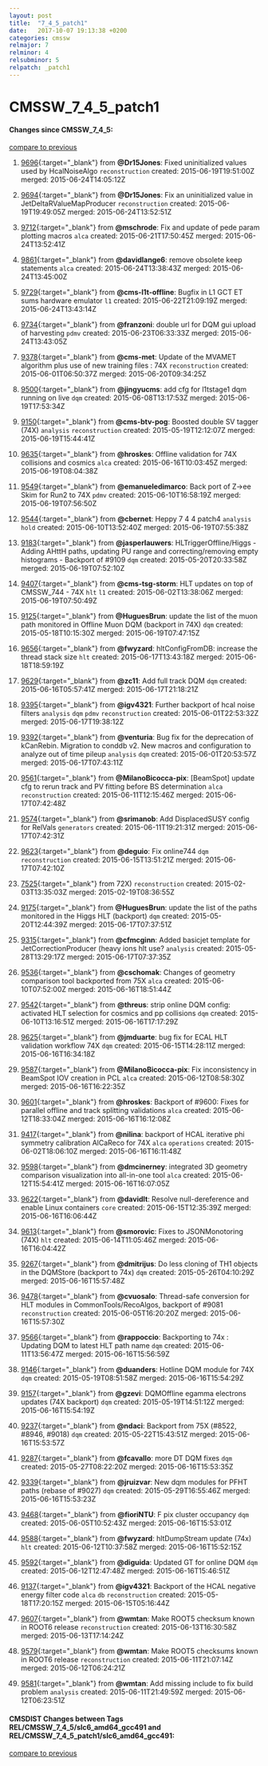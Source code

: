 ```yaml
---
layout: post
title:  "7_4_5_patch1"
date:   2017-10-07 19:13:38 +0200
categories: cmssw
relmajor: 7
relminor: 4
relsubminor: 5
relpatch: _patch1
---
```


# CMSSW_7_4_5_patch1
#### Changes since CMSSW_7_4_5:

[compare to previous](https://github.com/cms-sw/cmssw/compare/CMSSW_7_4_5...CMSSW_7_4_5_patch1)



1. [9696](http://github.com/cms-sw/cmssw/pull/9696){:target="_blank"}  from **@Dr15Jones**: Fixed uninitialized values used by HcalNoiseAlgo `reconstruction`  created: 2015-06-19T19:51:00Z merged: 2015-06-24T14:05:12Z

1. [9694](http://github.com/cms-sw/cmssw/pull/9694){:target="_blank"}  from **@Dr15Jones**: Fix an uninitialized value in JetDeltaRValueMapProducer `reconstruction`  created: 2015-06-19T19:49:05Z merged: 2015-06-24T13:52:51Z

1. [9712](http://github.com/cms-sw/cmssw/pull/9712){:target="_blank"}  from **@mschrode**: Fix and update of pede param plotting macros `alca`  created: 2015-06-21T17:50:45Z merged: 2015-06-24T13:52:41Z

1. [9861](http://github.com/cms-sw/cmssw/pull/9861){:target="_blank"}  from **@davidlange6**: remove obsolete keep statements `alca`  created: 2015-06-24T13:38:43Z merged: 2015-06-24T13:45:00Z

1. [9729](http://github.com/cms-sw/cmssw/pull/9729){:target="_blank"}  from **@cms-l1t-offline**: Bugfix in L1 GCT ET sums hardware emulator `l1`  created: 2015-06-22T21:09:19Z merged: 2015-06-24T13:43:14Z

1. [9734](http://github.com/cms-sw/cmssw/pull/9734){:target="_blank"}  from **@franzoni**: double url for DQM gui upload of harvesting `pdmv`  created: 2015-06-23T06:33:33Z merged: 2015-06-24T13:43:05Z

1. [9378](http://github.com/cms-sw/cmssw/pull/9378){:target="_blank"}  from **@cms-met**: Update of the MVAMET algorithm plus use of new training files : 74X `reconstruction`  created: 2015-06-01T06:50:37Z merged: 2015-06-20T09:34:25Z

1. [9500](http://github.com/cms-sw/cmssw/pull/9500){:target="_blank"}  from **@jingyucms**: add cfg for l1tstage1 dqm running on live `dqm`  created: 2015-06-08T13:17:53Z merged: 2015-06-19T17:53:34Z

1. [9150](http://github.com/cms-sw/cmssw/pull/9150){:target="_blank"}  from **@cms-btv-pog**: Boosted double SV tagger (74X) `analysis`  `reconstruction`  created: 2015-05-19T12:12:07Z merged: 2015-06-19T15:44:41Z

1. [9635](http://github.com/cms-sw/cmssw/pull/9635){:target="_blank"}  from **@hroskes**: Offline validation for 74X collisions and cosmics `alca`  created: 2015-06-16T10:03:45Z merged: 2015-06-19T08:04:38Z

1. [9549](http://github.com/cms-sw/cmssw/pull/9549){:target="_blank"}  from **@emanueledimarco**: Back port of Z->ee Skim for Run2 to 74X `pdmv`  created: 2015-06-10T16:58:19Z merged: 2015-06-19T07:56:50Z

1. [9544](http://github.com/cms-sw/cmssw/pull/9544){:target="_blank"}  from **@cbernet**: Heppy 7 4 4 patch4 `analysis`  `hold`  created: 2015-06-10T13:52:40Z merged: 2015-06-19T07:55:38Z

1. [9183](http://github.com/cms-sw/cmssw/pull/9183){:target="_blank"}  from **@jasperlauwers**:  HLTriggerOffline/Higgs - Adding AHttH paths, updating PU range and correcting/removing empty histograms - Backport of #9109 `dqm`  created: 2015-05-20T20:33:58Z merged: 2015-06-19T07:52:10Z

1. [9407](http://github.com/cms-sw/cmssw/pull/9407){:target="_blank"}  from **@cms-tsg-storm**: HLT updates on top of CMSSW_744 - 74X `hlt`  `l1`  created: 2015-06-02T13:38:06Z merged: 2015-06-19T07:50:49Z

1. [9125](http://github.com/cms-sw/cmssw/pull/9125){:target="_blank"}  from **@HuguesBrun**: update the list of the muon path monitored in Offline Muon DQM (backport in 74X) `dqm`  created: 2015-05-18T10:15:30Z merged: 2015-06-19T07:47:15Z

1. [9656](http://github.com/cms-sw/cmssw/pull/9656){:target="_blank"}  from **@fwyzard**: hltConfigFromDB: increase the thread stack size `hlt`  created: 2015-06-17T13:43:18Z merged: 2015-06-18T18:59:19Z

1. [9629](http://github.com/cms-sw/cmssw/pull/9629){:target="_blank"}  from **@zc11**: Add full track DQM `dqm`  created: 2015-06-16T05:57:41Z merged: 2015-06-17T21:18:21Z

1. [9395](http://github.com/cms-sw/cmssw/pull/9395){:target="_blank"}  from **@igv4321**: Further backport of hcal noise filters `analysis`  `dqm`  `pdmv`  `reconstruction`  created: 2015-06-01T22:53:32Z merged: 2015-06-17T19:38:12Z

1. [9392](http://github.com/cms-sw/cmssw/pull/9392){:target="_blank"}  from **@venturia**: Bug fix for the deprecation of kCanRebin. Migration to conddb v2. New macros and configuration to analyze out of time pileup `analysis`  `dqm`  created: 2015-06-01T20:53:57Z merged: 2015-06-17T07:43:11Z

1. [9561](http://github.com/cms-sw/cmssw/pull/9561){:target="_blank"}  from **@MilanoBicocca-pix**: [BeamSpot] update cfg to rerun track and PV fitting before BS determination `alca`  `reconstruction`  created: 2015-06-11T12:15:46Z merged: 2015-06-17T07:42:48Z

1. [9574](http://github.com/cms-sw/cmssw/pull/9574){:target="_blank"}  from **@srimanob**: Add DisplacedSUSY config for RelVals `generators`  created: 2015-06-11T19:21:31Z merged: 2015-06-17T07:42:31Z

1. [9623](http://github.com/cms-sw/cmssw/pull/9623){:target="_blank"}  from **@deguio**: Fix online744 `dqm`  `reconstruction`  created: 2015-06-15T13:51:21Z merged: 2015-06-17T07:42:10Z

1. [7525](http://github.com/cms-sw/cmssw/pull/7525){:target="_blank"}  from 72X) `reconstruction`  created: 2015-02-03T13:35:03Z merged: 2015-02-19T08:36:55Z

1. [9175](http://github.com/cms-sw/cmssw/pull/9175){:target="_blank"}  from **@HuguesBrun**: update the list of the paths monitored in the Higgs HLT (backport) `dqm`  created: 2015-05-20T12:44:39Z merged: 2015-06-17T07:37:51Z

1. [9315](http://github.com/cms-sw/cmssw/pull/9315){:target="_blank"}  from **@cfmcginn**: Added basicjet template for JetCorrectionProducer (heavy ions hlt use? `analysis`  created: 2015-05-28T13:29:17Z merged: 2015-06-17T07:37:35Z

1. [9536](http://github.com/cms-sw/cmssw/pull/9536){:target="_blank"}  from **@cschomak**: Changes of geometry comparison tool backported from 75X `alca`  created: 2015-06-10T07:52:00Z merged: 2015-06-16T18:51:44Z

1. [9542](http://github.com/cms-sw/cmssw/pull/9542){:target="_blank"}  from **@threus**: strip online DQM config: activated HLT selection for cosmics and pp collisions `dqm`  created: 2015-06-10T13:16:51Z merged: 2015-06-16T17:17:29Z

1. [9625](http://github.com/cms-sw/cmssw/pull/9625){:target="_blank"}  from **@jmduarte**: bug fix for ECAL HLT validation workflow 74X `dqm`  created: 2015-06-15T14:28:11Z merged: 2015-06-16T16:34:18Z

1. [9587](http://github.com/cms-sw/cmssw/pull/9587){:target="_blank"}  from **@MilanoBicocca-pix**: Fix inconsistency in BeamSpot IOV creation in PCL `alca`  created: 2015-06-12T08:58:30Z merged: 2015-06-16T16:22:35Z

1. [9601](http://github.com/cms-sw/cmssw/pull/9601){:target="_blank"}  from **@hroskes**: Backport of #9600: Fixes for parallel offline and track splitting validations `alca`  created: 2015-06-12T18:33:04Z merged: 2015-06-16T16:12:08Z

1. [9417](http://github.com/cms-sw/cmssw/pull/9417){:target="_blank"}  from **@nilina**: backport of HCAL iterative phi symmetry calibration AlCaReco for 74X `alca`  `operations`  created: 2015-06-02T18:06:10Z merged: 2015-06-16T16:11:48Z

1. [9598](http://github.com/cms-sw/cmssw/pull/9598){:target="_blank"}  from **@dmcinerney**: integrated 3D geometry comparison visualization into all-in-one tool `alca`  created: 2015-06-12T15:54:41Z merged: 2015-06-16T16:07:05Z

1. [9622](http://github.com/cms-sw/cmssw/pull/9622){:target="_blank"}  from **@davidlt**: Resolve null-dereference and enable Linux containers `core`  created: 2015-06-15T12:35:39Z merged: 2015-06-16T16:06:44Z

1. [9613](http://github.com/cms-sw/cmssw/pull/9613){:target="_blank"}  from **@smorovic**: Fixes to JSONMonotoring (74X) `hlt`  created: 2015-06-14T11:05:46Z merged: 2015-06-16T16:04:42Z

1. [9267](http://github.com/cms-sw/cmssw/pull/9267){:target="_blank"}  from **@dmitrijus**: Do less cloning of TH1 objects in the DQMStore (backport to 74x)  `dqm`  created: 2015-05-26T04:10:29Z merged: 2015-06-16T15:57:48Z

1. [9478](http://github.com/cms-sw/cmssw/pull/9478){:target="_blank"}  from **@cvuosalo**: Thread-safe conversion for HLT modules in CommonTools/RecoAlgos, backport of #9081 `reconstruction`  created: 2015-06-05T16:20:20Z merged: 2015-06-16T15:57:30Z

1. [9566](http://github.com/cms-sw/cmssw/pull/9566){:target="_blank"}  from **@rappoccio**: Backporting to 74x : Updating DQM to latest HLT path name `dqm`  created: 2015-06-11T13:56:47Z merged: 2015-06-16T15:56:59Z

1. [9146](http://github.com/cms-sw/cmssw/pull/9146){:target="_blank"}  from **@duanders**: Hotline DQM module for 74X `dqm`  created: 2015-05-19T08:51:58Z merged: 2015-06-16T15:54:29Z

1. [9157](http://github.com/cms-sw/cmssw/pull/9157){:target="_blank"}  from **@gzevi**: DQMOffline egamma electrons updates (74X backport) `dqm`  created: 2015-05-19T14:51:12Z merged: 2015-06-16T15:54:19Z

1. [9237](http://github.com/cms-sw/cmssw/pull/9237){:target="_blank"}  from **@ndaci**: Backport from 75X (#8522, #8946, #9018) `dqm`  created: 2015-05-22T15:43:51Z merged: 2015-06-16T15:53:57Z

1. [9287](http://github.com/cms-sw/cmssw/pull/9287){:target="_blank"}  from **@fcavallo**: more DT DQM fixes `dqm`  created: 2015-05-27T08:22:20Z merged: 2015-06-16T15:53:35Z

1. [9339](http://github.com/cms-sw/cmssw/pull/9339){:target="_blank"}  from **@jruizvar**: New dqm modules for PFHT paths (rebase of #9027) `dqm`  created: 2015-05-29T16:55:46Z merged: 2015-06-16T15:53:23Z

1. [9468](http://github.com/cms-sw/cmssw/pull/9468){:target="_blank"}  from **@fioriNTU**: F pix cluster occupancy `dqm`  created: 2015-06-05T10:52:43Z merged: 2015-06-16T15:53:01Z

1. [9588](http://github.com/cms-sw/cmssw/pull/9588){:target="_blank"}  from **@fwyzard**: hltDumpStream update (74x) `hlt`  created: 2015-06-12T10:37:58Z merged: 2015-06-16T15:52:15Z

1. [9592](http://github.com/cms-sw/cmssw/pull/9592){:target="_blank"}  from **@diguida**: Updated GT for online DQM `dqm`  created: 2015-06-12T12:47:48Z merged: 2015-06-16T15:46:51Z

1. [9137](http://github.com/cms-sw/cmssw/pull/9137){:target="_blank"}  from **@igv4321**: Backport of the HCAL negative energy filter code `alca`  `db`  `reconstruction`  created: 2015-05-18T17:20:15Z merged: 2015-06-15T05:16:44Z

1. [9607](http://github.com/cms-sw/cmssw/pull/9607){:target="_blank"}  from **@wmtan**: Make ROOT5 checksum known in ROOT6 release `reconstruction`  created: 2015-06-13T16:30:58Z merged: 2015-06-13T17:14:24Z

1. [9579](http://github.com/cms-sw/cmssw/pull/9579){:target="_blank"}  from **@wmtan**: Make ROOT5 checksums known in ROOT6 release `reconstruction`  created: 2015-06-11T21:07:14Z merged: 2015-06-12T06:24:21Z

1. [9581](http://github.com/cms-sw/cmssw/pull/9581){:target="_blank"}  from **@wmtan**: Add missing include to fix build problem `analysis`  created: 2015-06-11T21:49:59Z merged: 2015-06-12T06:23:51Z

#### CMSDIST Changes between Tags REL/CMSSW_7_4_5/slc6_amd64_gcc491 and REL/CMSSW_7_4_5_patch1/slc6_amd64_gcc491:

[compare to previous](https://github.com/cms-sw/cmsdist/compare/REL/CMSSW_7_4_5/slc6_amd64_gcc491...REL/CMSSW_7_4_5_patch1/slc6_amd64_gcc491)


